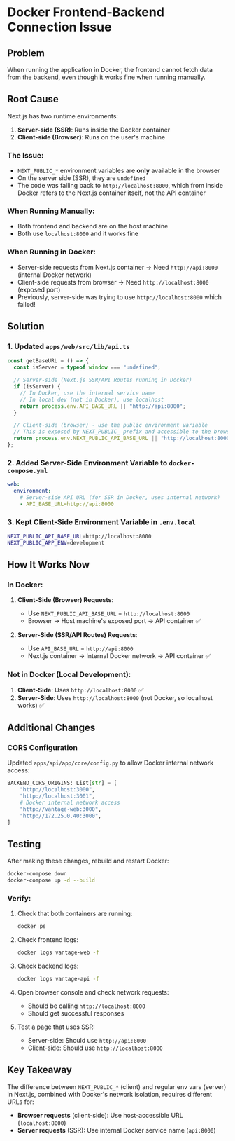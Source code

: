 # Docker Frontend-Backend Connection Issue

## Problem

When running the application in Docker, the frontend cannot fetch data from the backend, even though it works fine when running manually.

## Root Cause

Next.js has two runtime environments:

1. **Server-side (SSR)**: Runs inside the Docker container
2. **Client-side (Browser)**: Runs on the user's machine

### The Issue:

- `NEXT_PUBLIC_*` environment variables are **only** available in the browser
- On the server side (SSR), they are `undefined`
- The code was falling back to `http://localhost:8000`, which from inside Docker refers to the Next.js container itself, not the API container

### When Running Manually:

- Both frontend and backend are on the host machine
- Both use `localhost:8000` and it works fine

### When Running in Docker:

- Server-side requests from Next.js container → Need `http://api:8000` (internal Docker network)
- Client-side requests from browser → Need `http://localhost:8000` (exposed port)
- Previously, server-side was trying to use `http://localhost:8000` which failed!

## Solution

### 1. Updated `apps/web/src/lib/api.ts`

```typescript
const getBaseURL = () => {
  const isServer = typeof window === "undefined";

  // Server-side (Next.js SSR/API Routes running in Docker)
  if (isServer) {
    // In Docker, use the internal service name
    // In local dev (not in Docker), use localhost
    return process.env.API_BASE_URL || "http://api:8000";
  }

  // Client-side (browser) - use the public environment variable
  // This is exposed by NEXT_PUBLIC_ prefix and accessible to the browser
  return process.env.NEXT_PUBLIC_API_BASE_URL || "http://localhost:8000";
};
```

### 2. Added Server-Side Environment Variable to `docker-compose.yml`

```yaml
web:
  environment:
    # Server-side API URL (for SSR in Docker, uses internal network)
    - API_BASE_URL=http://api:8000
```

### 3. Kept Client-Side Environment Variable in `.env.local`

```bash
NEXT_PUBLIC_API_BASE_URL=http://localhost:8000
NEXT_PUBLIC_APP_ENV=development
```

## How It Works Now

### In Docker:

1. **Client-Side (Browser) Requests**:

   - Use `NEXT_PUBLIC_API_BASE_URL` = `http://localhost:8000`
   - Browser → Host machine's exposed port → API container ✅

2. **Server-Side (SSR/API Routes) Requests**:
   - Use `API_BASE_URL` = `http://api:8000`
   - Next.js container → Internal Docker network → API container ✅

### Not in Docker (Local Development):

1. **Client-Side**: Uses `http://localhost:8000` ✅
2. **Server-Side**: Uses `http://localhost:8000` (not Docker, so localhost works) ✅

## Additional Changes

### CORS Configuration

Updated `apps/api/app/core/config.py` to allow Docker internal network access:

```python
BACKEND_CORS_ORIGINS: List[str] = [
    "http://localhost:3000",
    "http://localhost:3001",
    # Docker internal network access
    "http://vantage-web:3000",
    "http://172.25.0.40:3000",
]
```

## Testing

After making these changes, rebuild and restart Docker:

```bash
docker-compose down
docker-compose up -d --build
```

### Verify:

1. Check that both containers are running:

   ```bash
   docker ps
   ```

2. Check frontend logs:

   ```bash
   docker logs vantage-web -f
   ```

3. Check backend logs:

   ```bash
   docker logs vantage-api -f
   ```

4. Open browser console and check network requests:

   - Should be calling `http://localhost:8000`
   - Should get successful responses

5. Test a page that uses SSR:
   - Server-side: Should use `http://api:8000`
   - Client-side: Should use `http://localhost:8000`

## Key Takeaway

The difference between `NEXT_PUBLIC_*` (client) and regular env vars (server) in Next.js, combined with Docker's network isolation, requires different URLs for:

- **Browser requests** (client-side): Use host-accessible URL (`localhost:8000`)
- **Server requests** (SSR): Use internal Docker service name (`api:8000`)
